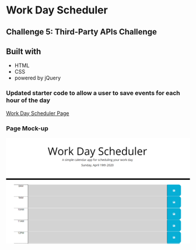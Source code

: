 # Work Day Scheduler 

## Challenge 5: Third-Party APIs Challenge

## Built with
* HTML
* CSS
* powered by jQuery

### Updated starter code to allow a user to save events for each hour of the day

[Work Day Scheduler Page](https://kaynalem.github.io/work-day-scheduler/)

### Page Mock-up
![](work-day-scheduler-mockup.png)